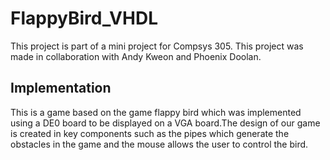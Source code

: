 # FlappyBird_VHDL
This project is part of a mini project for Compsys 305. This project was made in collaboration with Andy Kweon and Phoenix Doolan.
## Implementation
This is a game based on the game flappy bird which was implemented using a DE0 board to be displayed on a VGA board.The design of our game is
created in key components such as the pipes which generate
the obstacles in the game and the mouse allows the user to
control the bird.
